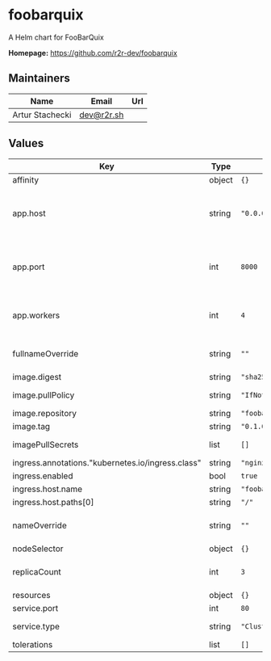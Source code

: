 # foobarquix

A Helm chart for FooBarQuix

**Homepage:** <https://github.com/r2r-dev/foobarquix>

## Maintainers

| Name | Email | Url |
| ---- | ------ | --- |
| Artur Stachecki | dev@r2r.sh |  |

## Values

| Key | Type | Default | Description |
|-----|------|---------|-------------|
| affinity | object | `{}` |  |
| app.host | string | `"0.0.0.0"` | Host from which application accepts connections |
| app.port | int | `8000` | Port on which application listens for connections |
| app.workers | int | `4` | Number of workers to run in container |
| fullnameOverride | string | `""` | Application name override |
| image.digest | string | `"sha256:e4154f33e5210137c8dbc593afa357cc1cb969967d6ea3431a32ff9565a4e586"` |  |
| image.pullPolicy | string | `"IfNotPresent"` | Image pull policy |
| image.repository | string | `"foobarquix"` |  |
| image.tag | string | `"0.1.0"` |  |
| imagePullSecrets | list | `[]` | Image pull secrets |
| ingress.annotations."kubernetes.io/ingress.class" | string | `"nginx"` |  |
| ingress.enabled | bool | `true` |  |
| ingress.host.name | string | `"foobarquix.kubernetes.local"` |  |
| ingress.host.paths[0] | string | `"/"` |  |
| nameOverride | string | `""` | Application name override |
| nodeSelector | object | `{}` |  |
| replicaCount | int | `3` | Number of replicas to deploy |
| resources | object | `{}` |  |
| service.port | int | `80` |  |
| service.type | string | `"ClusterIP"` | Service type to use |
| tolerations | list | `[]` |  |

